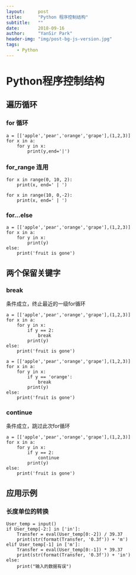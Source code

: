 ```yaml
---
layout:     post
title:      "Python 程序控制结构"
subtitle:   ""
date:       2018-09-16
author:     "YanSir Park"
header-img: "img/post-bg-js-version.jpg"
tags:
    - Python
---
```


# Python程序控制结构

## 遍历循环

### for 循环

```
a = [['apple','pear','orange','grape'],(1,2,3)]
for x in a:
    for y in x:
        print(y,end='|')
```

### for_range 连用

```
for x in range(0, 10, 2):
    print(x, end=' | ')
```

```
for x in range(10, 0,-2):
    print(x, end=' | ')
```

### for...else 

```
a = [['apple','pear','orange','grape'],(1,2,3)]
for x in a:
    for y in x:
        print(y)
else:
    print('fruit is gone')
```


## 两个保留关键字

### break

条件成立，终止最近的一级for循环

```
a = [['apple','pear','orange','grape'],(1,2,3)]
for x in a:
    for y in x:
        if y == 2:
            break
        print(y)
else:
    print('fruit is gone')
```

```
a = [['apple','pear','orange','grape'],(1,2,3)]
for x in a:
    for y in x:
        if y == 'orange':
            break
        print(y)
else:
    print('fruit is gone')
```

### continue

条件成立，跳过此次for循环

```
a = [['apple','pear','orange','grape'],(1,2,3)]
for x in a:
    for y in x:
        if y == 2:
            continue
        print(y)
else:
    print('fruit is gone')
```

## 应用示例

### 长度单位的转换

```
User_temp = input()
if User_temp[-2:] in ['in']:
    Transfer = eval(User_temp[0:-2]) / 39.37
    print(str(format(Transfer, '0.3f')) + 'm')
elif User_temp[-1] in ['m']:
    Transfer = eval(User_temp[0:-1]) * 39.37
    print(str(format(Transfer, '0.3f')) + 'in')
else:
    print("输入的数据有误")
```
